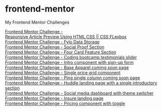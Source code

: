 # frontend-mentor
My Frontend Mentor Challenges

[Frontend Mentor Challenge - <br/> Responsive Article Preview Using HTML,CSS || CSS FLexbox](https://article-preview-omega.vercel.app/) <br/>
[Frontend Mentor Challenge - Fylo Data Storage](https://fylo-data-storage-cyan-ten.vercel.app/) <br/>
[Frontend Mentor Challenge - Social Proof Section](https://social-proof-section-eight.vercel.app/)  <br/>
[Frontend Mentor Challenge - Four Card Feature Section](https://four-card-feature-section-theta-wine.vercel.app/)  <br/>
[Frontend Mentor Challenge - Coding bootcamp testimonials slider](https://coding-bootstrap-testimonial.vercel.app/)  <br/>
[Frontend Mentor Challenge - Intro component with sign-up form](https://intro-component-with-sign-up-form-two.vercel.app/)  <br/>
[Frontend Mentor Challenge - Base Apparel coming soon page](https://base-apparel-coming-soon-page-red.vercel.app/)  <br/>
[Frontend Mentor Challenge - Single price grid component](https://single-price-grid-component-master-livid.vercel.app/)  <br/>
[Frontend Mentor Challenge - Ping single column coming soon page](https://ping-single-column-coming-soon-page-xi.vercel.app/)  <br/>
[Frontend Mentor Challenge - Huddle landing page with a single introductory section](https://huddle-landing-page-with-a-single-introductory-section-delta.vercel.app/)  <br/>
[Frontend Mentor Challenge - Social media dashboard with theme switcher](https://social-media-dashboard-with-theme-switcher-nu.vercel.app/)  <br/>
[Frontend Mentor Challenge - Insure landing page](https://insure-landing-page-self.vercel.app/)  <br/>
[Frontend Mentor Challenge - Pricing component with toggle](https://pricing-component-with-toggle-xi-nine.vercel.app/)
